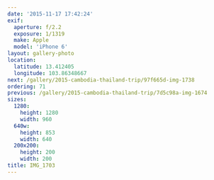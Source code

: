 ```yaml
---
date: '2015-11-17 17:42:24'
exif:
  aperture: f/2.2
  exposure: 1/1319
  make: Apple
  model: 'iPhone 6'
layout: gallery-photo
location:
  latitude: 13.412405
  longitude: 103.86348667
next: /gallery/2015-cambodia-thailand-trip/97f665d-img-1738
ordering: 71
previous: /gallery/2015-cambodia-thailand-trip/7d5c98a-img-1674
sizes:
  1280:
    height: 1280
    width: 960
  640w:
    height: 853
    width: 640
  200x200:
    height: 200
    width: 200
title: IMG_1703
---
```

